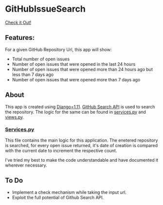 # GitHubIssueSearch
[Check it Out!](http://manasvi.pythonanywhere.com/)

## Features:
For a given GitHub Repository Url, this app will show:
- Total number of open issues
- Number of open issues that were opened in the last 24 hours
- Number of open issues that were opened more than 24 hours ago but less than 7 days ago
- Number of open issues that were opened more than 7 days ago 

## About
This app is created using [Django=1.11](https://docs.djangoproject.com/en/2.1/releases/1.11/).
[GitHub Search API](https://developer.github.com/v3/search/) is used to search the repository.
The logic for the same can be found in [services.py](https://github.com/minusv/GitHubIssueSearch/blob/master/githubSearchApp/services.py) and [views.py](https://github.com/minusv/GitHubIssueSearch/blob/master/githubSearchApp/views.py).

### [Services.py](https://github.com/minusv/GitHubIssueSearch/blob/master/githubSearchApp/services.py)
This file contains the main logic for this application. The enetered repository is searched, for every open issue returned, it's date of creation is compared with the current date to increment the respective count.

I've tried my best to make the code understandable and have documented it wherever necessary.

## To Do
- Implement a check mechanism while taking the input url.
- Exploit the full potential of Github Search API.

